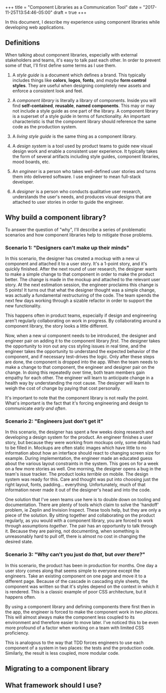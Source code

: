 +++
title = "Component Libraries as a Communication Tool"
date = "2017-11-25T13:54:46-05:00"
draft = true
+++


In this document, I describe my experience using component libraries while developing web applications.

## Definitions

When talking about component libraries, especially with external stakeholders and teams, it's easy to talk past each other. In order to prevent some of that, I'll first define some terms as I use them.


1. A *style guide* is a document which defines a brand. This typically includes things like **colors**, **logos**, **fonts**, and *maybe* **form control styles**. They are useful when designing completely new assets and enforce a consistent look and feel.

2. A *component library* is literally a library of components. Inside you will find **self-contained**, **reusable**, **named** **components**. This may or may not include a style guide as one part of the library. A component library is a superset of a style guide in terms of functionality. An important characteristic is that the component library should reference the same code as the production system.

3. A _living style guide_ is the same thing as a component library.

3. A *design system* is a tool used by product teams to guide new visual design work and enable a consistent user experience. It typically takes the form of several artifacts including style guides, component libraries, mood boards, etc.

3. An *engineer* is a person who takes well-defined user stories and turns them into delivered software. I use engineer to mean full-stack developer.

4. A *designer* is a person who conducts qualitative user research, understands the user's needs, and produces visual designs that are attached to user stories in order to guide the engineer.

## Why build a component library?

To answer the question of "why", I'll describe a series of problematic scenarios and how component libraries help to mitigate those problems. 

### Scenario 1: "Designers can't make up their minds"

In this scenario, the designer has created a mockup with a new ui component and attached it to a user story. It's a 1-point story, and it's quickly finished. After the next round of user research, the designer wants to make a simple change to that component in order to make the product better. The change is made in the mockup and attached to the relevant user story. At the next estimation session, the engineer proclaims this change is 5 points! It turns out that what the designer thought was a simple change, was actually a fundamental restructuring of the code. The team spends the next few days working through a sizable refactor in order to support the new functionality.

 This happens often in product teams, especially if design and engineering aren't regularly collaborating on work in progress. By collaborating around a component library, the story looks a little different.

 Now, when a new ui component needs to be introduced, the designer and engineer pair on adding it to the component library *first*. The designer takes the opportunity to iron out any css styling issues in real time, and the engineer takes the opportunity to understand the expected behavior of the component, and if necessary test-drives the logic. Only after these steps are done, the component is dropped into the app. When the team needs to make a change to that component, the engineer and designer pair on the change. In doing this repeatedly over time, both team members gain empathy for each other. The engineer will learn to anticipate change in a health way by understanding the root cause. The designer will learn to weigh the cost of change by paying that cost personally.

 It's important to note that the component library is not really the point. What's important is the fact that it's forcing engineering and design to communicate _early and often_.

### Scenario 2: "Engineers just don't get it"

In this scenario, the designer has spent a few weeks doing research and developing a design system for the product. An engineer finishes a user story, but because they were working from mockups only, some details had to be filled in. Mockups are often static images which have little to no information about how an interface should react to changing screen size for example. During implementation, the engineer made an educated guess about the various layout constraints in the system. This goes on for a week on a few more stories as well. One morning, the designer opens a bug in the team's issue tracker. The product looks _terrible_ on mobile. The design system was ready for this. Care and thought was put into choosing just the right layout, fonts, padding... everything. Unfortunately, much of that information never made it out of the designer's head and into the code.

One solution that I've seen teams use here is to double down on tooling and documentation. There are plenty of tools which claim to solve the 'handoff' problem, ie Zeplin and Invision Inspect. These tools help, but they are only a piece of the solution. By sitting together and collaborating on the product regularly, as you would with a component library, you are forced to work through assumptions *together*. The pair has an opportunity to talk through it. Because they are pairing, not documenting, when something is unreasonably hard to pull off, there is almost no cost in changing the desired state.

### Scenario 3: "Why can't you just do _that_, but _over there_?"

In this scenario, the product has been in production for months. One day a user story comes along that seems simple to everyone except the engineers. Take an existing component on one page and move it to a different page. Because of the cascade in cascading style sheets, the component was written so that it's styles depend on the context in which it is rendered. This is a classic example of poor CSS architecture, but it happens often. 

By using a component library and defining components there first then in the app, the engineer is forced to make the component work in _two places_. This will almost always make the component less coupled to its environment and therefore easier to move later. I've noticed this to be even more profound of a factor when working on a team with limited CSS proficiency. 

This is analogous to the way that TDD forces engineers to use each component of a system in two places: the tests and the production code. Similarly, the result is less coupled, more modular code.


## Migrating to a component library

## What framework should I use?


